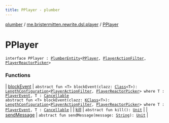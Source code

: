 ```yaml
---
title: PPlayer - plumber
---
```


[plumber](../../index.html) / [me.bristermitten.rewrite.dsl.player](../index.html) / [PPlayer](./index.html)

# PPlayer

`interface PPlayer : `[`PlumberEntity`](../../me.bristermitten.rewrite.dsl.core/-plumber-entity/index.html)`<`[`PPlayer`](./index.html)`, `[`PlayerActionFilter`](../-player-action-filter/index.html)`, `[`PlayerReactorPicker`](../-player-reactor-picker/index.html)`>`

### Functions

| [blockEvent](block-event.html) | `abstract fun <T> blockEvent(clazz: `[`Class`](https://docs.oracle.com/javase/6/docs/api/java/lang/Class.html)`<T>): `[`LengthConfiguration`](../../me.bristermitten.rewrite.dsl.core/-length-configuration/index.html)`<`[`PlayerActionFilter`](../-player-action-filter/index.html)`, `[`PlayerReactorPicker`](../-player-reactor-picker/index.html)`> where T : `[`PlayerEvent`](https://hub.spigotmc.org/javadocs/spigot/org/bukkit/event/player/PlayerEvent.html)`, T : `[`Cancellable`](https://hub.spigotmc.org/javadocs/spigot/org/bukkit/event/Cancellable.html)<br>`abstract fun <T> blockEvent(clazz: `[`KClass`](https://kotlinlang.org/api/latest/jvm/stdlib/kotlin.reflect/-k-class/index.html)`<T>): `[`LengthConfiguration`](../../me.bristermitten.rewrite.dsl.core/-length-configuration/index.html)`<`[`PlayerActionFilter`](../-player-action-filter/index.html)`, `[`PlayerReactorPicker`](../-player-reactor-picker/index.html)`> where T : `[`PlayerEvent`](https://hub.spigotmc.org/javadocs/spigot/org/bukkit/event/player/PlayerEvent.html)`, T : `[`Cancellable`](https://hub.spigotmc.org/javadocs/spigot/org/bukkit/event/Cancellable.html) |
| [kill](kill.html) | `abstract fun kill(): `[`Unit`](https://kotlinlang.org/api/latest/jvm/stdlib/kotlin/-unit/index.html) |
| [sendMessage](send-message.html) | `abstract fun sendMessage(message: `[`String`](https://kotlinlang.org/api/latest/jvm/stdlib/kotlin/-string/index.html)`): `[`Unit`](https://kotlinlang.org/api/latest/jvm/stdlib/kotlin/-unit/index.html) |

